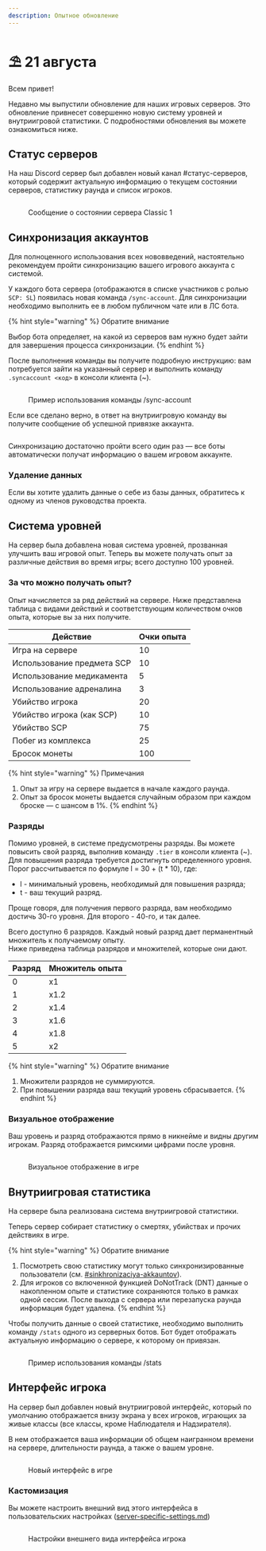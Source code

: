 ```yaml
---
description: Опытное обновление
---
```


# ⛱️ 21 августа

Всем привет!

Недавно мы выпустили обновление для наших игровых серверов. Это обновление привнесет совершенно новую систему уровней и внутриигровой статистики. С подробностями обновления вы можете ознакомиться ниже.&#x20;

## Статус серверов

На наш Discord сервер был добавлен новый канал #статус-серверов, который содержит актуальную информацию о текущем состоянии серверов, статистику раунда и список игроков.

<figure><img src="../../.gitbook/assets/image (9).png" alt=""><figcaption><p>Сообщение о состоянии сервера Classic 1</p></figcaption></figure>

## Синхронизация аккаунтов

Для полноценного использования всех нововведений, настоятельно рекомендуем пройти синхронизацию вашего игрового аккаунта с системой.

У каждого бота сервера (отображаются в списке участников с ролью `SCP: SL`) появилась новая команда `/sync-account`. Для синхронизации необходимо выполнить ее в любом публичном чате или в ЛС бота.&#x20;

{% hint style="warning" %}
Обратите внимание

Выбор бота определяет, на какой из серверов вам нужно будет зайти для завершения процесса синхронизации.&#x20;
{% endhint %}

После выполнения команды вы получите подробную инструкцию: вам потребуется зайти на указанный сервер и выполнить команду `.syncaccount <код>` в консоли клиента (\~).

<figure><img src="../../.gitbook/assets/image (4).png" alt=""><figcaption><p>Пример использования команды /sync-account</p></figcaption></figure>

Если все сделано верно, в ответ на внутриигровую команду вы получите сообщение об успешной привязке аккаунта.

<figure><img src="../../.gitbook/assets/image (8).png" alt=""><figcaption></figcaption></figure>

Синхронизацию достаточно пройти всего один раз — все боты автоматически получат информацию о вашем игровом аккаунте.

### Удаление данных

Если вы хотите удалить данные о себе из базы данных, обратитесь к одному из членов руководства проекта.

## Система уровней

На сервер была добавлена новая система уровней, прозванная улучшить ваш игровой опыт. Теперь вы можете получать опыт за различные действия во время игры; всего доступно 100 уровней.

### За что можно получать опыт?

Опыт начисляется за ряд действий на сервере. Ниже представлена таблица с видами действий и соответствующим количеством очков опыта, которые вы за них получите.

| Действие                   | Очки опыта |
| -------------------------- | ---------- |
| Игра на сервере            | 10         |
| Использование предмета SCP | 10         |
| Использование медикамента  | 5          |
| Использование адреналина   | 3          |
| Убийство игрока            | 20         |
| Убийство игрока (как SCP)  | 10         |
| Убийство SCP               | 75         |
| Побег из комплекса         | 25         |
| Бросок монеты              | 100        |

{% hint style="warning" %}
Примечания

1. Опыт за игру на сервере выдается в начале каждого раунда.
2. Опыт за бросок монеты выдается случайным образом при каждом броске — с шансом в 1%.
{% endhint %}

### Разряды

Помимо уровней, в системе предусмотрены разряды. Вы можете повысить свой разряд, выполнив команду `.tier` в консоли клиента (\~). Для повышения разряда требуется достигнуть определенного уровня. Порог рассчитывается по формуле l = 30 + (t \* 10), где:

* l - минимальный уровень, необходимый для повышения разряда;
* t - ваш текущий разряд.

Проще говоря, для получения первого разряда, вам необходимо достичь 30-го уровня. Для второго - 40-го, и так далее.

Всего доступно 6 разрядов. Каждый новый разряд дает перманентный множитель к получаемому опыту.\
Ниже приведена таблица разрядов и множителей, которые они дают.

| Разряд | Множитель опыта |
| ------ | --------------- |
| 0      | x1              |
| 1      | x1.2            |
| 2      | x1.4            |
| 3      | x1.6            |
| 4      | x1.8            |
| 5      | x2              |

{% hint style="warning" %}
Обратите внимание

1. Множители разрядов не суммируются.
2. При повышении разряда ваш текущий уровень сбрасывается.
{% endhint %}

### Визуальное отображение

Ваш уровень и разряд отображаются прямо в никнейме и видны другим игрокам. Разряд отображается римскими цифрами после уровня.

<figure><img src="../../.gitbook/assets/image (2).png" alt=""><figcaption><p>Визуальное отображение в игре</p></figcaption></figure>

## Внутриигровая статистика

На сервере была реализована система внутриигровой статистики.

Теперь сервер собирает статистику о смертях, убийствах и прочих действиях в игре.&#x20;

{% hint style="warning" %}
Обратите внимание

1. Посмотреть свою статистику могут только синхронизированные пользователи (см. [#sinkhronizaciya-akkauntov](21-avgusta.md#sinkhronizaciya-akkauntov "mention")).
2. Для игроков со включенной функцией DoNotTrack (DNT) данные о накопленном опыте и статистике сохраняются только в рамках одной сессии. После выхода с сервера или перезапуска раунда информация будет удалена.
{% endhint %}

Чтобы получить данные о своей статистике, необходимо выполнить команду `/stats` одного из серверных ботов. Бот будет отображать актуальную информацию о сервере, к которому он привязан.

<figure><img src="../../.gitbook/assets/image (5).png" alt=""><figcaption><p>Пример использования команды /stats</p></figcaption></figure>

## Интерфейс игрока

На сервер был добавлен новый внутриигровой интерфейс, который по умолчанию отображается внизу экрана у всех игроков, играющих за живые классы (все классы, кроме Наблюдателя и Надзирателя).

В нем отображается ваша информации об общем наигранном времени на сервере, длительности раунда, а также о вашем уровне.

<figure><img src="../../.gitbook/assets/image (7).png" alt=""><figcaption><p>Новый интерфейс в игре</p></figcaption></figure>

### Кастомизация

Вы можете настроить внешний вид этого интерфейса в пользовательских настройках ([server-specific-settings.md](../../newbies/obshii-spisok/server-specific-settings.md "mention"))

<figure><img src="../../.gitbook/assets/image (1).png" alt=""><figcaption><p>Настройки внешнего вида интерфейса игрока</p></figcaption></figure>
